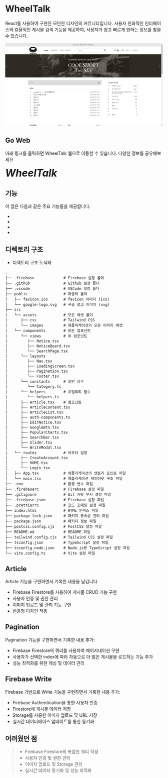# WheelTalk

React를 사용하여 구현된 모던한 디자인의 커뮤니티입니다. 사용자 친화적인 인터페이스와 효율적인 게시물 검색 기능을 제공하여, 사용자가 쉽고 빠르게 원하는 정보를 찾을 수 있습니다.

![Chat Preview](/src/assets/images/wheeltalkproject_main.png)

## Go Web

아래 링크를 클릭하면 WheelTalk 웹으로 이동할 수 있습니다. 다양한 정보를 공유해보세요.

<a href="https://wheeltalkproject.web.app/" target="_blank" style="font-weight: bold; text-decoration: none; font-style: italic; font-size: 2rem;" >WheelTalk</a>

## 기능

이 앱은 다음과 같은 주요 기능들을 제공합니다.

- <!-- do something -->
- <!-- do something -->
- <!-- do something -->
- <!-- do something -->

## 디렉토리 구조

- 디렉토리 구조 도식화

```
.
├── .firebase             # Firebase 설정 폴더
├── .github               # Github 설정 폴더
├── .vscode               # VSCode 설정 폴더
├── public                # 퍼블릭 폴더
│   ├── favicon.ico       # favicon 이미지 (ico)
│   └── google-logo.svg   # 구글 로고 이미지 (svg)
├── src
│   └── assets            # 모든 에셋 폴더
│      ├── css            # Tailwind CSS
│      └── images         # 애플리케이션의 모든 이미지 에셋
│   └── components        # 모든 컴포넌트
│      └── views          # 뷰 컴포넌트
│         ├── Notice.tsx
│         ├── NoticeBoard.tsx
│         └── SearchPage.tsx
│      └── layouts
│         ├── Nav.tsx
│         ├── LoadingScreen.tsx
│         ├── Pagination.tsx
│         └── Footer.tsx
│      └── constants      # 일반 상수
│         └── Category.ts
│      └── helpers        # 유틸리티 함수
│         └── helpers.ts
│      ├── Article.tsx    # 컴포넌트
│      ├── ArticleContent.tsx
│      ├── ArticleList.tsx
│      ├── auth-components.ts
│      ├── EditNotice.tsx
│      ├── GoogleBtn.tsx
│      ├── PopularCharts.tsx
│      ├── SearchBar.tsx
│      ├── Slider.tsx
│      └── WriteModal.tsx
│   └── routes            # 라우터 설정
│      ├── CreateAccount.tsx
│      ├── HOME.tsx
│      └── Login.tsx
│   ├── App.tsx           # 애플리케이션의 엔트리 포인트 파일
│   └── main.tsx          # 애플리케이션 레이아웃 구조 파일
├── .env                  # 환경 변수 파일
├── .firebaserc           # Firebase 설정 파일
├── .gitignore            # Git 커밋 무시 설정 파일
├── .firebase.json        # Firebase 설정 파일
├── .prettierrc           # 코드 포매팅 설정 파일
├── index.html            # HTML 인덱스 파일
├── package-lock.json     # 패키지 종속성 관리 파일
├── package.json          # 패키지 정보 파일
├── postcss.config.cjs    # PostCSS 설정 파일
├── README.md             # README 파일
├── tailwind.config.cjs   # Tailwind CSS 설정 파일
├── tsconfig.json         # TypeScript 설정 파일
├── tsconfig.node.json    # Node.js용 TypeScript 설정 파일
└── vite.config.ts        # Vite 설정 파일

```

## Article

Article 기능을 구현하면서 기록한 내용을 남깁니다.

- Firebase Firestore를 사용하여 게시물 CRUD 기능 구현
- 사용자 인증 및 권한 관리
- 이미지 업로드 및 관리 기능 구현
- 반응형 디자인 적용

## Pagination

Pagination 기능을 구현하면서 기록한 내용 추가:

- Firebase Firestore의 쿼리를 사용하여 페이지네이션 구현
- 사용자가 선택한 index에 따라 자동으로 더 많은 게시물을 로드하는 기능 추가
- 성능 최적화를 위한 캐싱 및 데이터 관리

## Firebase Write

Firebase 기반으로 Write 기능을 구현하면서 기록한 내용 추가:

- Firebase Authentication을 통한 사용자 인증
- Firestore에 게시물 데이터 저장
- Storage를 사용한 이미지 업로드 및 URL 저장
- 실시간 데이터베이스 업데이트를 통한 동기화

## 어려웠던 점

> - Firebase Firestore의 복잡한 쿼리 작성
> - 사용자 인증 및 권한 관리
> - 이미지 업로드 및 Storage 관리
> - 실시간 데이터 동기화 및 성능 최적화
